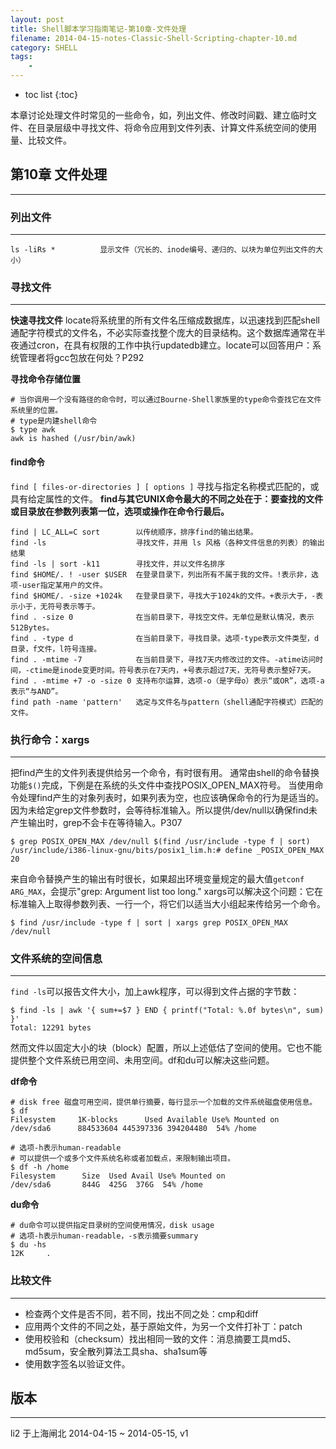 ```yaml
---
layout: post
title: Shell脚本学习指南笔记-第10章-文件处理
filename: 2014-04-15-notes-Classic-Shell-Scripting-chapter-10.md
category: SHELL
tags:
    - 
---
```


* toc list
{:toc}

本章讨论处理文件时常见的一些命令，如，列出文件、修改时间戳、建立临时文件、在目录层级中寻找文件、将命令应用到文件列表、计算文件系统空间的使用量、比较文件。


## 第10章 文件处理

------
 
### 列出文件
------
 
    ls -liRs *          显示文件（冗长的、inode编号、递归的、以块为单位列出文件的大小）
 
 
### 寻找文件
------
**快速寻找文件**
locate将系统里的所有文件名压缩成数据库，以迅速找到匹配shell通配字符模式的文件名，不必实际查找整个庞大的目录结构。这个数据库通常在半夜通过cron，在具有权限的工作中执行updatedb建立。locate可以回答用户：系统管理者将gcc包放在何处？P292
 
**寻找命令存储位置**
 
    # 当你调用一个没有路径的命令时，可以通过Bourne-Shell家族里的type命令查找它在文件系统里的位置。
    # type是内建shell命令
    $ type awk
    awk is hashed (/usr/bin/awk)
 
#### find命令
`find [ files-or-directories ] [ options ]` 寻找与指定名称模式匹配的，或具有给定属性的文件。
**find与其它UNIX命令最大的不同之处在于：要查找的文件或目录放在参数列表第一位，选项或操作在命令行最后。**
 
    find | LC_ALL=C sort        以传统顺序，排序find的输出结果。
    find -ls                    寻找文件，并用 ls 风格（各种文件信息的列表）的输出结果
    find -ls | sort -k11        寻找文件，并以文件名排序
    find $HOME/. ! -user $USER  在登录目录下，列出所有不属于我的文件。!表示非，选项-user指定某用户的文件。
    find $HOME/. -size +1024k   在登录目录下，寻找大于1024k的文件。+表示大于，-表示小于，无符号表示等于。
    find . -size 0              在当前目录下，寻找空文件。无单位是默认情况，表示512Bytes。
    find . -type d              在当前目录下，寻找目录。选项-type表示文件类型，d目录，f文件，l符号连接。
    find . -mtime -7            在当前目录下，寻找7天内修改过的文件。-atime访问时间，-ctime是inode变更时间。符号表示在7天内，+号表示超过7天，无符号表示整好7天。
    find . -mtime +7 -o -size 0 支持布尔运算，选项-o（是字母o）表示“或OR”，选项-a表示“与AND”。
    find path -name 'pattern'   选定与文件名与pattern（shell通配字符模式）匹配的文件。
 
 
### 执行命令：xargs
------
把find产生的文件列表提供给另一个命令，有时很有用。
通常由shell的命令替换功能`$()`完成，下例是在系统的头文件中查找POSIX_OPEN_MAX符号。
当使用命令处理find产生的对象列表时，如果列表为空，也应该确保命令的行为是适当的。因为未给定grep文件参数时，会等待标准输入。所以提供/dev/null以确保find未产生输出时，grep不会卡在等待输入。P307
 
    $ grep POSIX_OPEN_MAX /dev/null $(find /usr/include -type f | sort)
    /usr/include/i386-linux-gnu/bits/posix1_lim.h:# define _POSIX_OPEN_MAX  20
 
来自命令替换产生的输出有时很长，如果超出环境变量规定的最大值`getconf ARG_MAX`，会提示"grep: Argument list too long."
xargs可以解决这个问题：它在标准输入上取得参数列表、一行一个，将它们以适当大小组起来传给另一个命令。
 
    $ find /usr/include -type f | sort | xargs grep POSIX_OPEN_MAX /dev/null
 
 
 
### 文件系统的空间信息
------
`find -ls`可以报告文件大小，加上awk程序，可以得到文件占据的字节数：
 
    $ find -ls | awk '{ sum+=$7 } END { printf("Total: %.0f bytes\n", sum) }'
    Total: 12291 bytes
 
然而文件以固定大小的块（block）配置，所以上述低估了空间的使用。它也不能提供整个文件系统已用空间、未用空间。df和du可以解决这些问题。
 
**df命令**
 
    # disk free 磁盘可用空间，提供单行摘要，每行显示一个加载的文件系统磁盘使用信息。
    $ df
    Filesystem     1K-blocks      Used Available Use% Mounted on
    /dev/sda6      884533604 445397336 394204480  54% /home
 
    # 选项-h表示human-readable
    # 可以提供一个或多个文件系统名称或者加载点，来限制输出项目。
    $ df -h /home
    Filesystem      Size  Used Avail Use% Mounted on
    /dev/sda6       844G  425G  376G  54% /home
 
**du命令**
 
    # du命令可以提供指定目录树的空间使用情况，disk usage
    # 选项-h表示human-readable，-s表示摘要summary
    $ du -hs
    12K     .
 
 
### 比较文件
------
 
- 检查两个文件是否不同，若不同，找出不同之处：cmp和diff
- 应用两个文件的不同之处，基于原始文件，为另一个文件打补丁：patch
- 使用校验和（checksum）找出相同一致的文件：消息摘要工具md5、md5sum，安全散列算法工具sha、sha1sum等
- 使用数字签名以验证文件。



## 版本

------
li2 于上海闸北 
2014-04-15 ~ 2014-05-15, v1
